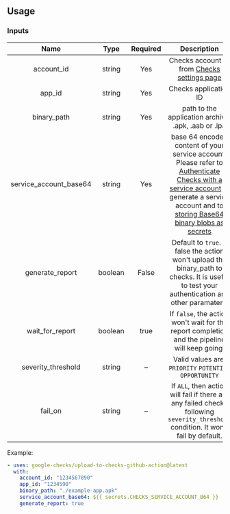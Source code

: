 ## Usage

### Inputs

|          Name          |  Type   | Required |                                                                                                                                                                                                     Description                                                                                                                                                                                                      |
| :--------------------: | :-----: | :------: | :------------------------------------------------------------------------------------------------------------------------------------------------------------------------------------------------------------------------------------------------------------------------------------------------------------------------------------------------------------------------------------------------------------------: |
|       account_id       | string  |   Yes    |                                                                                                                                                          Checks account ID from [Checks settings page](https://checks.area120.google.com/console/settings)                                                                                                                                                           |
|         app_id         | string  |   Yes    |                                                                                                                                                                                                Checks application ID                                                                                                                                                                                                 |
|      binary_path       | string  |   Yes    |                                                                                                                                                                                 path to the application archive: .apk, .aab or .ipa                                                                                                                                                                                  |
| service_account_base64 | string  |   Yes    | base 64 encoded content of your service account. Please refer to [Authenticate Checks with a service account](https://developers.google.com/checks/guide/integrate/cli/install-checks-cli#authenticate-cli) to generate a service account and to [storing Base64 binary blobs as secrets](https://docs.github.com/en/actions/security-guides/using-secrets-in-github-actions#storing-base64-binary-blobs-as-secrets) |
|    generate_report     | boolean |  False   |                                                                                                                                    Default to `true`. If false the action won't upload the binary_path to checks. It is useful to test your authentication and other paramaters.                                                                                                                                     |
|    wait_for_report     | boolean |   true   |                                                                                                                                                            If `false`, the action won't wait for the report completion and the pipeline will keep going.                                                                                                                                                             |
|   severity_threshold   | string  |    –     |                                                                                                                                                                                Valid values are: `PRIORITY` `POTENTIAL` `OPPORTUNITY`                                                                                                                                                                                |
|        fail_on         | string  |    –     |                                                                                                                                          If `ALL`, then action will fail if there are any failed checks following `severity_threshold` condition. It won't fail by default.                                                                                                                                          |

Example:

```yaml
- uses: google-checks/upload-to-checks-github-action@latest
  with:
    account_id: "1234567890"
    app_id: "1234590"
    binary_path: "./example-app.apk"
    service_account_base64: ${{ secrets.CHECKS_SERVICE_ACCOUNT_B64 }}
    generate_report: true
```
